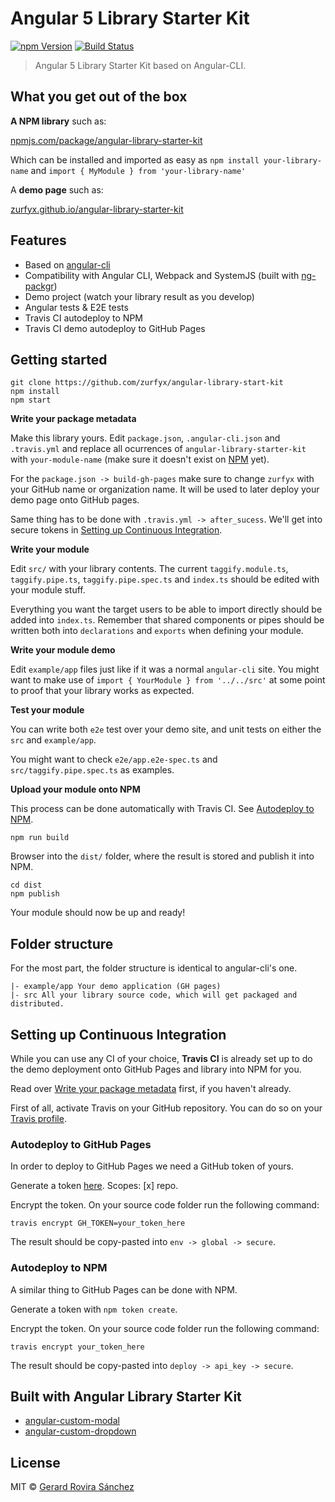 # Angular 5 Library Starter Kit

[![npm Version](https://img.shields.io/npm/v/angular-library-starter-kit.svg)](https://www.npmjs.com/package/angular-library-starter-kit)
[![Build Status](https://travis-ci.org/zurfyx/angular-library-starter-kit.svg?branch=master)](https://travis-ci.org/zurfyx/angular-library-starter-kit)

> Angular 5 Library Starter Kit based on Angular-CLI.

## What you get out of the box

**A NPM library** such as:

[npmjs.com/package/angular-library-starter-kit](https://www.npmjs.com/package/angular-library-starter-kit)

Which can be installed and imported as easy as `npm install your-library-name` and `import { MyModule } from 'your-library-name'`

A **demo page** such as:

[zurfyx.github.io/angular-library-starter-kit](https://zurfyx.github.io/angular-library-starter-kit/)

## Features

- Based on [angular-cli](https://github.com/angular/angular-cli)
- Compatibility with Angular CLI, Webpack and SystemJS (built with [ng-packgr](https://github.com/dherges/ng-packagr))
- Demo project (watch your library result as you develop)
- Angular tests & E2E tests
- Travis CI autodeploy to NPM
- Travis CI demo autodeploy to GitHub Pages

## Getting started

```
git clone https://github.com/zurfyx/angular-library-start-kit
npm install
npm start
```

**Write your package metadata**

Make this library yours. Edit `package.json`, `.angular-cli.json` and `.travis.yml` and replace all ocurrences of `angular-library-starter-kit` with `your-module-name` (make sure it doesn't exist on [NPM](http://npmjs.com/) yet).

For the `package.json -> build-gh-pages` make sure to change `zurfyx` with your GitHub name or organization name. It will be used to later deploy your demo page onto GitHub pages.

Same thing has to be done with `.travis.yml -> after_sucess`. We'll get into secure tokens in [Setting up Continuous Integration](#setting-up-continuous-integration).

**Write your module**

Edit `src/` with your library contents. The current `taggify.module.ts`, `taggify.pipe.ts`, `taggify.pipe.spec.ts` and `index.ts` should be edited with your module stuff.

Everything you want the target users to be able to import directly should be added into `index.ts`. Remember that shared components or pipes should be written both into `declarations` and `exports` when defining your module.

**Write your module demo**

Edit `example/app` files just like if it was a normal `angular-cli` site. You might want to make use of `import { YourModule } from '../../src'` at some point to proof that your library works as expected.

**Test your module**

You can write both `e2e` test over your demo site, and unit tests on either the `src` and `example/app`.

You might want to check `e2e/app.e2e-spec.ts` and `src/taggify.pipe.spec.ts` as examples.

**Upload your module onto NPM**

This process can be done automatically with Travis CI. See [Autodeploy to NPM](#autodeploy-to-npm).

```
npm run build
```

Browser into the `dist/` folder, where the result is stored and publish it into NPM.

```
cd dist
npm publish
```

Your module should now be up and ready!

## Folder structure

For the most part, the folder structure is identical to angular-cli's one.

```
|- example/app Your demo application (GH pages)
|- src All your library source code, which will get packaged and distributed.
```

## Setting up Continuous Integration

While you can use any CI of your choice, **Travis CI** is already set up to do the demo deployment onto GitHub Pages and library into NPM for you.

Read over [Write your package metadata](#write-your-package-metadata) first, if you haven't already.

First of all, activate Travis on your GitHub repository. You can do so on your [Travis profile](https://travis-ci.org/profile/).

### Autodeploy to GitHub Pages

In order to deploy to GitHub Pages we need a GitHub token of yours.

Generate a token [here](https://github.com/settings/tokens/new). Scopes: [x] repo.

Encrypt the token. On your source code folder run the following command:

```
travis encrypt GH_TOKEN=your_token_here
```

The result should be copy-pasted into `env -> global -> secure`.

### Autodeploy to NPM

A similar thing to GitHub Pages can be done with NPM.

Generate a token with `npm token create`.

Encrypt the token. On your source code folder run the following command:

```
travis encrypt your_token_here
```

The result should be copy-pasted into `deploy -> api_key -> secure`.

## Built with Angular Library Starter Kit

- [angular-custom-modal](https://github.com/zurfyx/angular-custom-modal)
- [angular-custom-dropdown](https://github.com/zurfyx/angular-custom-dropdown)

## License

MIT © [Gerard Rovira Sánchez](//zurfyx.com)